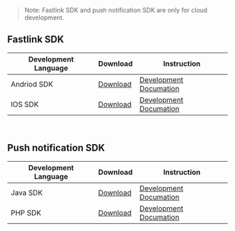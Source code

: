 > Note: Fastlink SDK and push notification SDK are only for cloud development.



## Fastlink SDK

| Development Language | Download                                 | Instruction                              |
| -------------------- | ---------------------------------------- | ---------------------------------------- |
| Andriod SDK          | [Download](http://cdn.cnbj2.fds.api.mi-img.com/cdn/aiot/sdk/aiot_sdk_fastlink_android_v0.4_.zip) | [Development Documation](http://docs.opencloud.aqara.cn/sdk/android-sdk/) |
| IOS SDK              | [Download](http://cdn.cnbj2.fds.api.mi-img.com/cdn/aiot/sdk/aiot_sdk_fastlink_ios_v0.3.zip) | [Development Documation](http://docs.opencloud.aqara.cn/sdk/ios-sdk/) |

&nbsp;

## Push notification SDK

| Development Language | Download                                 | Instruction                              |
| -------------------- | ---------------------------------------- | ---------------------------------------- |
| Java SDK             | [Download](http://cdn.cnbj2.fds.api.mi-img.com/cdn/aiot/sdk/aiot_sdk_message_java_v0.3.zip) | [Development Documation](http://docs.opencloud.aqara.cn/sdk/java-sdk/) |
| PHP SDK              | [Download](http://cdn.cnbj2.fds.api.mi-img.com/cdn/aiot/sdk/aiot_sdk_message_php.zip) | [Development Documation](http://docs.opencloud.aqara.cn/sdk/php-sdk/) |

&nbsp;

